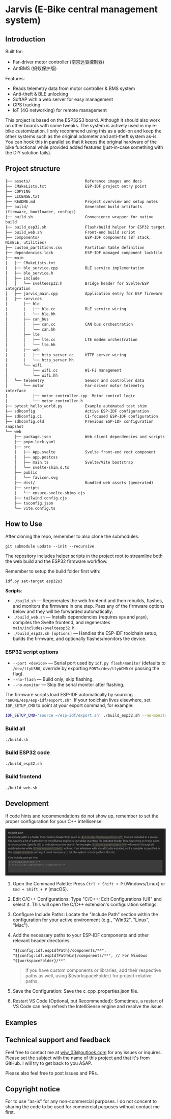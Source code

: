 # Jarvis \(E-Bike central management system\)

## Introduction

Built for:
- Far-driver motor controller \(南京远驱控制器\)
- AntBMS \(蚂蚁保护版\)

Features:
- Reads telemetry data from motor controller & BMS system
- Anti-theft & BLE unlocking
- SoftAP with a web server for easy management
- GPS tracking
- IoT \(4G networking\) for remote management

This project is based on the ESP32S3 board. Although it should also work on other boards with some tweaks.
The system is actively used in my e-bike customization. I only recommend using this as a add-on and keep the
other systems such as the original odometer and anti-theft system as-is. You can hook this in parallel so that
it keeps the original hardware of the bike functional while provided added features \(just-in-case something
with the DIY solution fails\).

## Project structure

```
├── assets/                        Reference images and docs
├── CMakeLists.txt                 ESP-IDF project entry point
├── COPYING
├── LICENSE.txt
├── README.md                      Project overview and setup notes
├── build/                         Generated build artifacts (firmware, bootloader, configs)
├── build.sh                       Convenience wrapper for native build
├── build_esp32.sh                 Flash/build helper for ESP32 target
├── build_web.sh                   Front-end build script
├── components/                    ESP-IDF components (BT stack, NimBLE, utilities)
├── custom_partitions.csv          Partition table definition
├── dependencies.lock              ESP-IDF managed component lockfile
├── main
│   ├── CMakeLists.txt
│   ├── ble_service.cpp            BLE service implementation
│   ├── ble_service.h
│   ├── include
│   │   └── svelteesp32.h          Bridge header for Svelte/ESP integration
│   ├── jarvis_main.cpp            Application entry for ESP firmware
│   ├── services
│       ├── ble
│       │   ├── ble.cc             BLE service wiring
│       │   └── ble.hh
│       ├── can_bus
│       │   ├── can.cc             CAN bus orchestration
│       │   └── can.hh
│       ├── lte
│       │   ├── lte.cc             LTE modem orchestration
│       │   └── lte.hh
│       ├── web
│       │   ├── http_server.cc     HTTP server wiring
│       │   └── http_server.hh
│       └── wifi
│           ├── wifi.cc            Wi-Fi management
│           └── wifi.hh
│   └── telemetry                  Sensor and controller data
│       └── motor                  Far-driver motor telemetry interface
│           ├── motor_controller.cpp  Motor control logic
│           └── motor_controller.h
├── pytest_hello_world.py          Example automated test shim
├── sdkconfig                      Active ESP-IDF configuration
├── sdkconfig.ci                   CI-focused ESP-IDF configuration
├── sdkconfig.old                  Previous ESP-IDF configuration snapshot
└── web
    ├── package.json               Web client dependencies and scripts
    ├── pnpm-lock.yaml
    ├── src
    │   ├── App.svelte             Svelte front-end root component
    │   ├── app.postcss
    │   ├── main.ts                Svelte/Vite bootstrap
    │   └── svelte-shim.d.ts
    ├── public
    │   └── favicon.svg
    ├── dist/                      Bundled web assets (generated)
    ├── scripts
    │   └── ensure-svelte-shims.cjs
    ├── tailwind.config.cjs
    ├── tsconfig.json
    └── vite.config.ts
```

## How to Use

After cloning the repo, remember to also clone the submodules:

```
git submodule update --init --recursive
```

The repository includes helper scripts in the project root to streamline both the web build and the ESP32 firmware workflow.

Remember to setup the build folder first with:

```
idf.py set-target esp32s3
```

**Scripts**:

- `./build.sh` &mdash; Regenerates the web frontend and then rebuilds, flashes, and monitors the firmware in one step. Pass any of the firmware options below and they will be forwarded automatically.
- `./build_web.sh` &mdash; Installs dependencies (requires `npm` and `pnpm`), compiles the Svelte frontend, and regenerates `main/includes/svelteesp32.h`.
- `./build_esp32.sh [options]` &mdash; Handles the ESP-IDF toolchain setup, builds the firmware, and optionally flashes/monitors the device.

### ESP32 script options

- `--port <device>` &mdash; Serial port used by `idf.py flash/monitor` (defaults to `/dev/ttyUSB0`; override by exporting `PORT=/dev/ttyACM0` or passing the flag).
- `--no-flash` &mdash; Build only; skip flashing.
- `--no-monitor` &mdash; Skip the serial monitor after flashing.

The firmware scripts load ESP-IDF automatically by sourcing `. "$HOME/esp/esp-idf/export.sh"`. If your toolchain lives elsewhere, set `IDF_SETUP_CMD` to point at your export command, for example:

```bash
IDF_SETUP_CMD='source ~/esp-idf/export.sh' ./build_esp32.sh --no-monitor
```

### Build all

```
./build.sh
```

### Build ESP32 code

```
./build_esp32.sh
```

### Build frontend

```
./build_web.sh
```

## Development

If code hints and recommendations do not show up, remember to set the proper configuration for your C++ intellisense:

![](assets/imgs/esp32-lib-include.png)

1. Open the Command Palette: Press `Ctrl + Shift + P` (Windows/Linux) or `Cmd + Shift + P` (macOS).
2. Edit C/C++ Configurations: Type "C/C++: Edit Configurations (UI)" and select it. This will open the C/C++ extension's configuration settings.
3. Configure Include Paths: Locate the "Include Path" section within the configuration for your active environment (e.g., "Win32", "Linux", "Mac").
4. Add the necessary paths to your ESP-IDF components and other relevant header directories.
    ```
    "${config:idf.espIdfPath}/components/**",
    "${config:idf.espIdfPathWin}/components/**", // For Windows
    "${workspaceFolder}/**"
    ```

    > If you have custom components or libraries, add their respective paths as well, using ${workspaceFolder} for project-relative paths.
5. Save the Configuration: Save the c_cpp_properties.json file.
6. Restart VS Code (Optional, but Recommended): Sometimes, a restart of VS Code can help refresh the IntelliSense engine and resolve the issue.

## Examples

## Technical support and feedback

Feel free to contact me at wjw_03@outlook.com for any issues or inquires. Please set the subject with the name
of this project and that it's from GitHub. I will try to get back to you ASAP.

Please also feel free to post issues and PRs.

## Copyright notice

For to use "as-is" for any non-commercial purposes. I do not concent to sharing the code to be used
for commercial purposes without contact me first.
